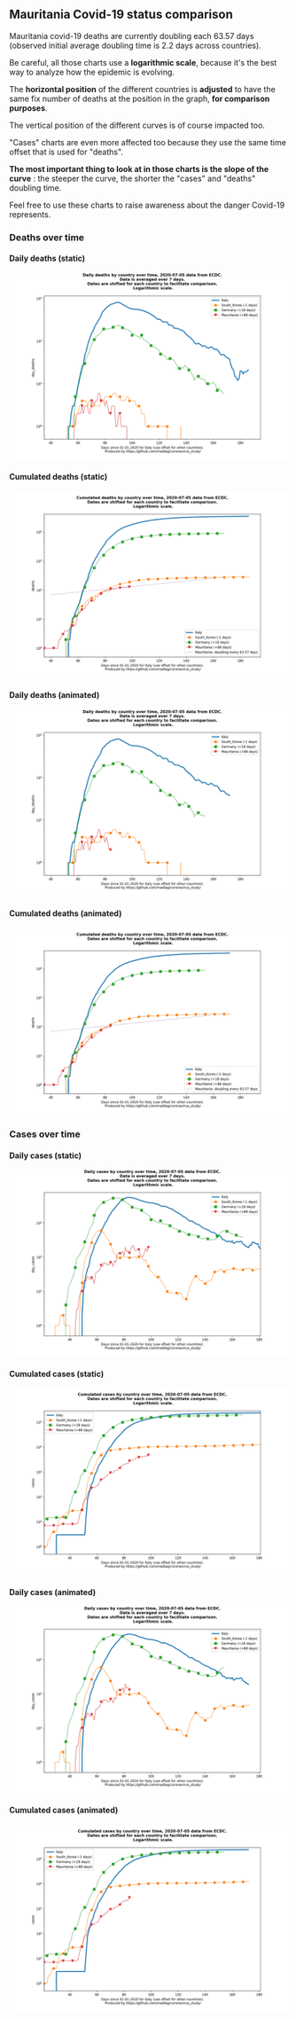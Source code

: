## Mauritania Covid-19 status comparison 

Mauritania covid-19 deaths are currently doubling each 63.57 days (observed initial average doubling time is 2.2 days across countries).



Be careful, all those charts use a **logarithmic scale**, because it's the best way to analyze how the epidemic is evolving.
 
The **horizontal position** of the different countries is **adjusted** to have the same fix number of deaths at the position in the graph, **for comparison purposes**.

The vertical position of the different curves is of course impacted too.

"Cases" charts are even more affected too because they use the same time offset that is used for "deaths".

**The most important thing to look at in those charts is the slope of the curve** : the steeper the curve, the shorter the "cases" and "deaths" doubling time.

Feel free to use these charts to raise awareness about the danger Covid-19 represents. 


 
### Deaths over time
 
#### Daily deaths (static)
![Mauritania covid-19 daily deaths static chart](https://raw.githubusercontent.com/madlag/coronavirus_study/master/notebooks/graphs/2020-07-05/countries/Mauritania/2020-07-05_Mauritania_day_deaths.png "Mauritania covid-19 day_deaths static chart")   
 
#### Cumulated deaths (static)
![Mauritania covid-19 cumulated deaths static chart](https://raw.githubusercontent.com/madlag/coronavirus_study/master/notebooks/graphs/2020-07-05/countries/Mauritania/2020-07-05_Mauritania_deaths.png "Mauritania covid-19 deaths static chart")   
 
#### Daily deaths (animated)
![Mauritania covid-19 daily deaths animated chart](https://raw.githubusercontent.com/madlag/coronavirus_study/master/notebooks/graphs/2020-07-05/countries/Mauritania/2020-07-05_Mauritania_day_deaths.gif "Mauritania covid-19 day_deaths animated chart")   
 
#### Cumulated deaths (animated)
![Mauritania covid-19 cumulated deaths animated chart](https://raw.githubusercontent.com/madlag/coronavirus_study/master/notebooks/graphs/2020-07-05/countries/Mauritania/2020-07-05_Mauritania_deaths.gif "Mauritania covid-19 deaths animated chart")   

 
### Cases over time
 
#### Daily cases (static)
![Mauritania covid-19 daily cases static chart](https://raw.githubusercontent.com/madlag/coronavirus_study/master/notebooks/graphs/2020-07-05/countries/Mauritania/2020-07-05_Mauritania_day_cases.png "Mauritania covid-19 day_cases static chart")   
 
#### Cumulated cases (static)
![Mauritania covid-19 cumulated cases static chart](https://raw.githubusercontent.com/madlag/coronavirus_study/master/notebooks/graphs/2020-07-05/countries/Mauritania/2020-07-05_Mauritania_cases.png "Mauritania covid-19 cases static chart")   
 
#### Daily cases (animated)
![Mauritania covid-19 daily cases animated chart](https://raw.githubusercontent.com/madlag/coronavirus_study/master/notebooks/graphs/2020-07-05/countries/Mauritania/2020-07-05_Mauritania_day_cases.gif "Mauritania covid-19 day_cases animated chart")   
 
#### Cumulated cases (animated)
![Mauritania covid-19 cumulated cases animated chart](https://raw.githubusercontent.com/madlag/coronavirus_study/master/notebooks/graphs/2020-07-05/countries/Mauritania/2020-07-05_Mauritania_cases.gif "Mauritania covid-19 cases animated chart")   

